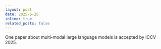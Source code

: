 ```yaml
---
layout: post
date: 2025-6-26
inline: true
related_posts: false
---
```


One paper about multi-modal large language models is accepted by ICCV 2025.
